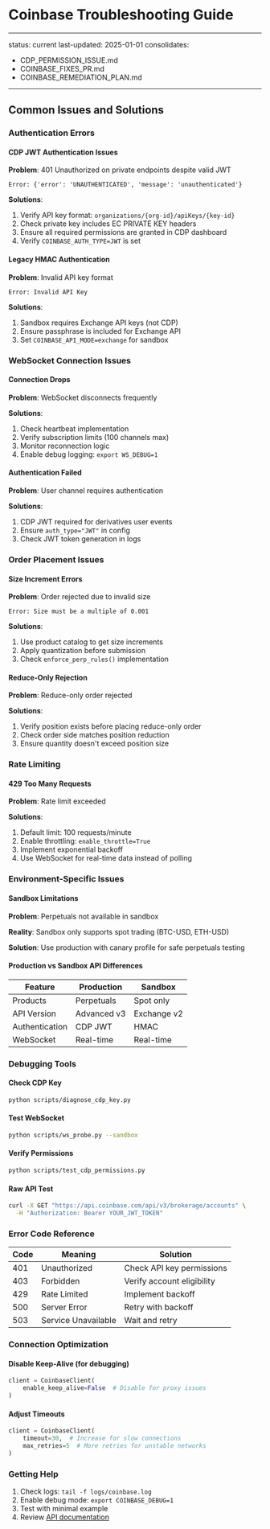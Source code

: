 # Coinbase Troubleshooting Guide

---
status: current
last-updated: 2025-01-01
consolidates:
  - CDP_PERMISSION_ISSUE.md
  - COINBASE_FIXES_PR.md
  - COINBASE_REMEDIATION_PLAN.md
---

## Common Issues and Solutions

### Authentication Errors

#### CDP JWT Authentication Issues

**Problem**: 401 Unauthorized on private endpoints despite valid JWT
```
Error: {'error': 'UNAUTHENTICATED', 'message': 'unauthenticated'}
```

**Solutions**:
1. Verify API key format: `organizations/{org-id}/apiKeys/{key-id}`
2. Check private key includes EC PRIVATE KEY headers
3. Ensure all required permissions are granted in CDP dashboard
4. Verify `COINBASE_AUTH_TYPE=JWT` is set

#### Legacy HMAC Authentication

**Problem**: Invalid API key format
```
Error: Invalid API Key
```

**Solutions**:
1. Sandbox requires Exchange API keys (not CDP)
2. Ensure passphrase is included for Exchange API
3. Set `COINBASE_API_MODE=exchange` for sandbox

### WebSocket Connection Issues

#### Connection Drops

**Problem**: WebSocket disconnects frequently

**Solutions**:
1. Check heartbeat implementation
2. Verify subscription limits (100 channels max)
3. Monitor reconnection logic
4. Enable debug logging: `export WS_DEBUG=1`

#### Authentication Failed

**Problem**: User channel requires authentication

**Solutions**:
1. CDP JWT required for derivatives user events
2. Ensure `auth_type="JWT"` in config
3. Check JWT token generation in logs

### Order Placement Issues

#### Size Increment Errors

**Problem**: Order rejected due to invalid size
```
Error: Size must be a multiple of 0.001
```

**Solutions**:
1. Use product catalog to get size increments
2. Apply quantization before submission
3. Check `enforce_perp_rules()` implementation

#### Reduce-Only Rejection

**Problem**: Reduce-only order rejected

**Solutions**:
1. Verify position exists before placing reduce-only order
2. Check order side matches position reduction
3. Ensure quantity doesn't exceed position size

### Rate Limiting

#### 429 Too Many Requests

**Problem**: Rate limit exceeded

**Solutions**:
1. Default limit: 100 requests/minute
2. Enable throttling: `enable_throttle=True`
3. Implement exponential backoff
4. Use WebSocket for real-time data instead of polling

### Environment-Specific Issues

#### Sandbox Limitations

**Problem**: Perpetuals not available in sandbox

**Reality**: Sandbox only supports spot trading (BTC-USD, ETH-USD)

**Solution**: Use production with canary profile for safe perpetuals testing

#### Production vs Sandbox API Differences

| Feature | Production | Sandbox |
|---------|------------|---------|
| Products | Perpetuals | Spot only |
| API Version | Advanced v3 | Exchange v2 |
| Authentication | CDP JWT | HMAC |
| WebSocket | Real-time | Real-time |

### Debugging Tools

#### Check CDP Key
```bash
python scripts/diagnose_cdp_key.py
```

#### Test WebSocket
```bash
python scripts/ws_probe.py --sandbox
```

#### Verify Permissions
```bash
python scripts/test_cdp_permissions.py
```

#### Raw API Test
```bash
curl -X GET "https://api.coinbase.com/api/v3/brokerage/accounts" \
  -H "Authorization: Bearer YOUR_JWT_TOKEN"
```

### Error Code Reference

| Code | Meaning | Solution |
|------|---------|----------|
| 401 | Unauthorized | Check API key permissions |
| 403 | Forbidden | Verify account eligibility |
| 429 | Rate Limited | Implement backoff |
| 500 | Server Error | Retry with backoff |
| 503 | Service Unavailable | Wait and retry |

### Connection Optimization

#### Disable Keep-Alive (for debugging)
```python
client = CoinbaseClient(
    enable_keep_alive=False  # Disable for proxy issues
)
```

#### Adjust Timeouts
```python
client = CoinbaseClient(
    timeout=30,  # Increase for slow connections
    max_retries=5  # More retries for unstable networks
)
```

### Getting Help

1. Check logs: `tail -f logs/coinbase.log`
2. Enable debug mode: `export COINBASE_DEBUG=1`
3. Test with minimal example
4. Review [API documentation](https://docs.cdp.coinbase.com/)